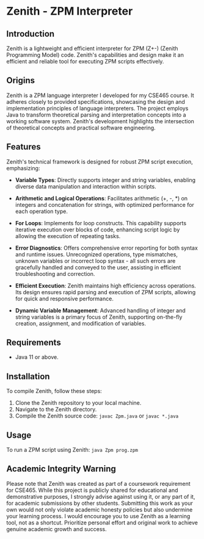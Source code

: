 # Zenith - ZPM Interpreter

## Introduction
Zenith is a lightweight and efficient interpreter for ZPM (Z+-) (Zenith Programming Model) code. Zenith's capabilities and design make it an efficient and reliable tool for executing ZPM scripts effectively.

## Origins
Zenith is a ZPM language interpreter I developed for my CSE465 course. It adheres closely to provided specifications, showcasing the design and implementation principles of language interpreters. The project employs Java to transform theoretical parsing and interpretation concepts into a working software system. Zenith's development highlights the intersection of theoretical concepts and practical software engineering.

## Features
Zenith's technical framework is designed for robust ZPM script execution, emphasizing:

- **Variable Types**: Directly supports integer and string variables, enabling diverse data manipulation and interaction within scripts.

- **Arithmetic and Logical Operations**: Facilitates arithmetic (+, -, *) on integers and concatenation for strings, with optimized performance for each operation type.

- **For Loops**: Implements for loop constructs. This capability supports iterative execution over blocks of code, enhancing script logic by allowing the execution of repeating tasks.

- **Error Diagnostics**: Offers comprehensive error reporting for both syntax and runtime issues. Unrecognized operations, type mismatches, unknown variables or incorrect loop syntax - all such errors are gracefully handled and conveyed to the user, assisting in efficient troubleshooting and correction.

- **Efficient Execution**: Zenith maintains high efficiency across operations. Its design ensures rapid parsing and execution of ZPM scripts, allowing for quick and responsive performance.

- **Dynamic Variable Management**: Advanced handling of integer and string variables is a primary focus of Zenith, supporting on-the-fly creation, assignment, and modification of variables.

## Requirements
- Java 11 or above.

## Installation
To compile Zenith, follow these steps:
1. Clone the Zenith repository to your local machine.
2. Navigate to the Zenith directory.
3. Compile the Zenith source code: `javac Zpm.java` or `javac *.java`

## Usage
To run a ZPM script using Zenith: `java Zpm prog.zpm`

## Academic Integrity Warning
Please note that Zenith was created as part of a coursework requirement for CSE465. While this project is publicly shared for educational and demonstrative purposes, I strongly advise against using it, or any part of it, for academic submissions by other students. Submitting this work as your own would not only violate academic honesty policies but also undermine your learning process. I would encourage you to use Zenith as a learning tool, not as a shortcut. Prioritize personal effort and original work to achieve genuine academic growth and success.



